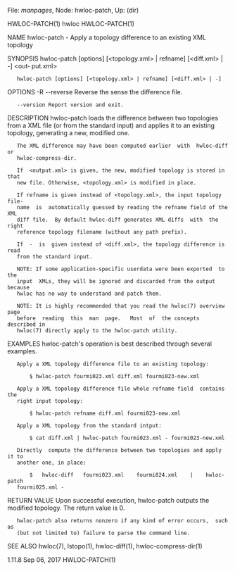 File: *manpages*,  Node: hwloc-patch,  Up: (dir)

HWLOC-PATCH(1)                       hwloc                      HWLOC-PATCH(1)



NAME
       hwloc-patch - Apply a topology difference to an existing XML topology

SYNOPSIS
       hwloc-patch [options] [<topology.xml> | refname] [<diff.xml> | -] <out‐
       put.xml>

       hwloc-patch [options] [<topology.xml> | refname] [<diff.xml> | -]

OPTIONS
       -R --reverse
                 Reverse the sense the difference file.

       --version Report version and exit.

DESCRIPTION
       hwloc-patch loads the difference between two topologies from a XML file
       (or  from  the  standard input) and applies it to an existing topology,
       generating a new, modified one.

       The XML difference may have been computed earlier  with  hwloc-diff  or
       hwloc-compress-dir.

       If  <output.xml> is given, the new, modified topology is stored in that
       new file. Otherwise, <topology.xml> is modified in place.

       If refname is given instead of <topology.xml>, the input topology file‐
       name  is  automatically guessed by reading the refname field of the XML
       diff file.  By default hwloc-diff generates XML diffs  with  the  right
       reference topology filename (without any path prefix).

       If  -  is  given instead of <diff.xml>, the topology difference is read
       from the standard input.

       NOTE: If some application-specific userdata were been exported  to  the
       input  XMLs, they will be ignored and discarded from the output because
       hwloc has no way to understand and patch them.

       NOTE: It is highly recommended that you read the hwloc(7) overview page
       before  reading  this  man  page.   Most  of  the concepts described in
       hwloc(7) directly apply to the hwloc-patch utility.

EXAMPLES
       hwloc-patch's operation is best described through several examples.

       Apply a XML topology difference file to an existing topology:

           $ hwloc-patch fourmi023.xml diff.xml fourmi023-new.xml

       Apply a XML topology difference file whole refname field  contains  the
       right input topology:

           $ hwloc-patch refname diff.xml fourmi023-new.xml

       Apply a XML topology from the standard intput:

           $ cat diff.xml | hwloc-patch fourmi023.xml - fourmi023-new.xml

       Directly  compute the difference between two topologies and apply it to
       another one, in place:

           $   hwloc-diff   fourmi023.xml    fourmi024.xml    |    hwloc-patch
       fourmi025.xml -


RETURN VALUE
       Upon  successful  execution, hwloc-patch outputs the modified topology.
       The return value is 0.

       hwloc-patch also returns nonzero if any kind of error occurs,  such  as
       (but not limited to) failure to parse the command line.

SEE ALSO
       hwloc(7), lstopo(1), hwloc-diff(1), hwloc-compress-dir(1)




1.11.8                           Sep 06, 2017                   HWLOC-PATCH(1)
